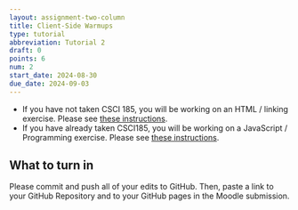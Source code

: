 ```yaml
---
layout: assignment-two-column
title: Client-Side Warmups
type: tutorial
abbreviation: Tutorial 2
draft: 0
points: 6
num: 2
start_date: 2024-08-30
due_date: 2024-09-03
---
```


* If you have not taken CSCI 185, you will be working on an HTML / linking exercise. Please see [these instructions](tutorial02a).
* If you have already taken CSCI185, you will be working on a JavaScript / Programming exercise. Please see [these instructions](tutorial02b).

## What to turn in
Please commit and push all of your edits to GitHub. Then, paste a link to your GitHub Repository and to your GitHub pages in the Moodle submission.
